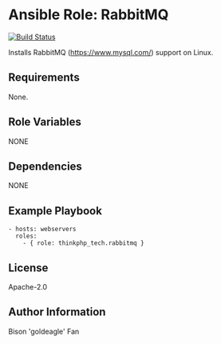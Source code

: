 # Ansible Role: RabbitMQ

[![Build Status](https://travis-ci.org/geerlingguy/ansible-role-php-mysql.svg?branch=master)](https://travis-ci.org/geerlingguy/ansible-role-php-mysql)

Installs RabbitMQ (https://www.mysql.com/) support on Linux.

## Requirements

None.

## Role Variables

NONE

## Dependencies

NONE

## Example Playbook

    - hosts: webservers
      roles:
        - { role: thinkphp_tech.rabbitmq }

## License

Apache-2.0

## Author Information

Bison 'goldeagle' Fan
